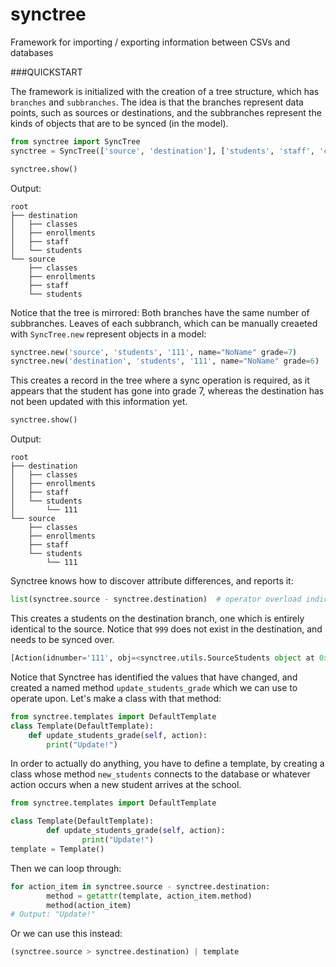 # synctree
Framework for importing / exporting information between CSVs and databases

###QUICKSTART

The framework is initialized with the creation of a tree structure, which has `branches` and `subbranches`. The idea is that the branches represent data points, such as sources or destinations, and the subbranches represent the kinds of objects that are to be synced (in the model).

```python
from synctree import SyncTree
synctree = SyncTree(['source', 'destination'], ['students', 'staff', 'classes', 'enrollments'])

synctree.show()
```

Output:

```
root
├── destination
│   ├── classes
│   ├── enrollments
│   ├── staff
│   └── students
└── source
    ├── classes
    ├── enrollments
    ├── staff
    └── students
```

Notice that the tree is mirrored: Both branches have the same number of subbranches. Leaves of each subbranch, which can be manually creaeted with `SyncTree.new` represent objects in a model:

```python
synctree.new('source', 'students', '111', name="NoName" grade=7)
synctree.new('destination', 'students', '111', name="NoName" grade=6)
```

This creates a record in the tree where a sync operation is required, as it appears that the student has gone into grade 7, whereas the destination has not been updated with this information yet.

```python
synctree.show()
```

Output:

```
root
├── destination
│   ├── classes
│   ├── enrollments
│   ├── staff
│   └── students
│       └── 111
└── source
    ├── classes
    ├── enrollments
    ├── staff
    └── students
        └── 111
```

Synctree knows how to discover attribute differences, and reports it:

```python
list(synctree.source - synctree.destination)  # operator overload indicates "find the difference"
```

This creates a students on the destination branch, one which is entirely identical to the source. Notice that `999` does not exist in the destination, and needs to be synced over.

```python
[Action(idnumber='111', obj=<synctree.utils.SourceStudents object at 0x103b35048>, source=<synctree.utils.SourceStudents object at 0x103b35048>, dest=<synctree.utils.DestinationStudents object at 0x103b35138>, method='update_students_grade', attribute='grade', value=7, old_value=6)]
```

Notice that Synctree has identified the values that have changed, and created a named method `update_students_grade` which we can use to operate upon. Let's make a class with that method:

```python
from synctree.templates import DefaultTemplate
class Template(DefaultTemplate):
    def update_students_grade(self, action):
        print("Update!")
```

In order to actually do anything, you have to define a template, by creating a class whose method ```new_students``` connects to the database or whatever action occurs when a new student arrives at the school.

```python
from synctree.templates import DefaultTemplate

class Template(DefaultTemplate):
        def update_students_grade(self, action):
                print("Update!")
template = Template()
```

Then we can loop through:

```python
for action_item in synctree.source - synctree.destination:
        method = getattr(template, action_item.method)
        method(action_item)
# Output: "Update!"
```

Or we can use this instead:

```python
(synctree.source > synctree.destination) | template
```
